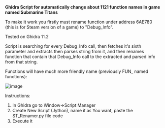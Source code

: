 **Ghidra Script for automatically change about 1121 function names in game named Submarine Titans**

To make it work you firstly must rename function under address 6AE780 (this is for Steam version of a game) to "Debug_Info".

Tested on Ghidra 11.2

Script is searching for every Debug_Info call, then fetches it's sixth parameter and extracts then parses string from it, and then renames function that contain that Debug_Info call to the extracted and parsed info from that string.

Functions will have much more friendly name (previously FUN_ named functions):

![image](https://github.com/user-attachments/assets/c69a81e4-1847-43ac-b717-f392020220f0)


Instructions:
1. In Ghidra go to Window->Script Manager
2. Create New Script (Jython), name it as You want, paste the ST_Renamer.py file code
3. Execute it
